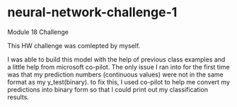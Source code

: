 # neural-network-challenge-1
Module 18 Challenge

This HW challenge was comlepted by myself. 

I was able to build this model with the help of previous class examples and a little help from microsoft co-pilot.
The only issue I ran into for the first time was that my prediction numbers (continuous values) were not in the same format as my y_test(binary). to fix this, I used co-pilot to help me convert my predictions into binary form so that I could print out my classification results.